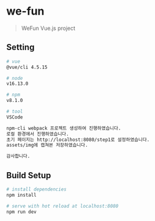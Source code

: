 # we-fun

> WeFun Vue.js project

## Setting

```bash
# vue
@vue/cli 4.5.15

# node
v16.13.0

# npm
v8.1.0

# tool
VSCode

npm-cli webpack 프로젝트 생성하여 진행하였습니다.
로컬 환경에서 진행하였습니다.
초기 페이지는 http://localhost:8080/step1로 설정하였습니다.
assets/img에 캡쳐본 저장하였습니다.

감사합니다.
```

## Build Setup

```bash
# install dependencies
npm install

# serve with hot reload at localhost:8080
npm run dev

```
